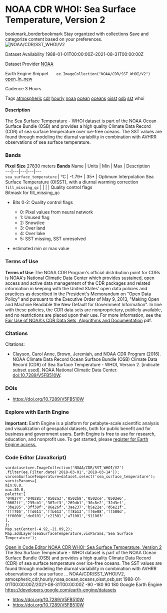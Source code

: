  
#  NOAA CDR WHOI: Sea Surface Temperature, Version 2 
bookmark_borderbookmark Stay organized with collections  Save and categorize content based on your preferences. 
![NOAA/CDR/SST_WHOI/V2](https://developers.google.com/earth-engine/datasets/images/NOAA/NOAA_CDR_SST_WHOI_V2_sample.png) 

Dataset Availability
    1988-01-01T00:00:00Z–2021-08-31T00:00:00Z 

Dataset Provider
     [ NOAA ](https://www.ncdc.noaa.gov/cdr/oceanic/sea-surface-temperature-whoi) 

Earth Engine Snippet
     `    ee.ImageCollection("NOAA/CDR/SST_WHOI/V2")   ` [ open_in_new ](https://code.earthengine.google.com/?scriptPath=Examples:Datasets/NOAA/NOAA_CDR_SST_WHOI_V2) 

Cadence
    3 Hours 

Tags
     [atmospheric](https://developers.google.com/earth-engine/datasets/tags/atmospheric) [cdr](https://developers.google.com/earth-engine/datasets/tags/cdr) [hourly](https://developers.google.com/earth-engine/datasets/tags/hourly) [noaa](https://developers.google.com/earth-engine/datasets/tags/noaa) [ocean](https://developers.google.com/earth-engine/datasets/tags/ocean) [oceans](https://developers.google.com/earth-engine/datasets/tags/oceans) [oisst](https://developers.google.com/earth-engine/datasets/tags/oisst) [osb](https://developers.google.com/earth-engine/datasets/tags/osb) [sst](https://developers.google.com/earth-engine/datasets/tags/sst)
whoi
#### Description
The Sea Surface Temperature - WHOI dataset is part of the NOAA Ocean Surface Bundle (OSB) and provides a high quality Climate Data Record (CDR) of sea surface temperature over ice-free oceans.
The SST values are found through modeling the diurnal variability in combination with AVHRR observations of sea surface temperature.
### Bands
**Pixel Size** 27830 meters 
**Bands**
Name | Units | Min | Max | Description  
---|---|---|---|---  
`sea_surface_temperature` | °C |  -1.79*  |  35*  | Optimum Interpolation Sea Surface Temperature (OISST), with a diurnal warming correction  
`fill_missing_qc` |  |  |  | Quality control flags  
Bitmask for fill_missing_qc
  * Bits 0-2: Quality control flags 
    * 0: Pixel values from neural network
    * 1: Unused flag
    * 2: Snow/ice
    * 3: Over land
    * 4: Over lake
    * 5: SST missing, SST unresolved

  
* estimated min or max value 
### Terms of Use
**Terms of Use**
The NOAA CDR Program's official distribution point for CDRs is NOAA's National Climatic Data Center which provides sustained, open access and active data management of the CDR packages and related information in keeping with the United States' open data policies and practices as described in the President's Memorandum on "Open Data Policy" and pursuant to the Executive Order of May 9, 2013, "Making Open and Machine Readable the New Default for Government Information". In line with these policies, the CDR data sets are nonproprietary, publicly available, and no restrictions are placed upon their use. For more information, see the [Fair Use of NOAA's CDR Data Sets, Algorithms and Documentation](https://www1.ncdc.noaa.gov/pub/data/sds/cdr/CDRs/Aerosol_Optical_Thickness/UseAgreement_01B-04.pdf) pdf.
### Citations
Citations:
  * Clayson, Carol Anne, Brown, Jeremiah, and NOAA CDR Program (2016). NOAA Climate Data Record Ocean Surface Bundle (OSB) Climate Data Record (CDR) of Sea Surface Temperature - WHOI, Version 2. [indicate subset used]. NOAA National Climatic Data Center. [doi:10.7289/V5FB510W](https://doi.org/10.7289/V5FB510W).


### DOIs
  * [ https://doi.org/10.7289/V5FB510W ](https://doi.org/10.7289/V5FB510W)


### Explore with Earth Engine
**Important:** Earth Engine is a platform for petabyte-scale scientific analysis and visualization of geospatial datasets, both for public benefit and for business and government users. Earth Engine is free to use for research, education, and nonprofit use. To get started, please [register for Earth Engine access.](https://console.cloud.google.com/earth-engine)
### Code Editor (JavaScript)
```
vardataset=ee.ImageCollection('NOAA/CDR/SST_WHOI/V2')
.filter(ee.Filter.date('2018-03-01','2018-03-14'));
varseaSurfaceTemperature=dataset.select('sea_surface_temperature');
varvisParams={
min:0.0,
max:30.0,
palette:[
'040274','040281','0502a3','0502b8','0502ce','0502e6',
'0602ff','235cb1','307ef3','269db1','30c8e2','32d3ef',
'3be285','3ff38f','86e26f','3ae237','b5e22e','d6e21f',
'fff705','ffd611','ffb613','ff8b13','ff6e08','ff500d',
'ff0000','de0101','c21301','a71001','911003'
],
};
Map.setCenter(-4.92,-21.09,2);
Map.addLayer(seaSurfaceTemperature,visParams,'Sea Surface Temperature');
```
[ Open in Code Editor ](https://code.earthengine.google.com/?scriptPath=Examples:Datasets/NOAA/NOAA_CDR_SST_WHOI_V2)
[ NOAA CDR WHOI: Sea Surface Temperature, Version 2 ](https://developers.google.com/earth-engine/datasets/catalog/NOAA_CDR_SST_WHOI_V2)
The Sea Surface Temperature - WHOI dataset is part of the NOAA Ocean Surface Bundle (OSB) and provides a high quality Climate Data Record (CDR) of sea surface temperature over ice-free oceans. The SST values are found through modeling the diurnal variability in combination with AVHRR observations of sea surface …
NOAA/CDR/SST_WHOI/V2, atmospheric,cdr,hourly,noaa,ocean,oceans,oisst,osb,sst 
1988-01-01T00:00:00Z/2021-08-31T00:00:00Z
-90 -180 90 180 
Google Earth Engine
https://developers.google.com/earth-engine/datasets
  * [ https://doi.org/10.7289/V5FB510W ](https://doi.org/https://www.ncdc.noaa.gov/cdr/oceanic/sea-surface-temperature-whoi)
  * [ https://doi.org/10.7289/V5FB510W ](https://doi.org/https://developers.google.com/earth-engine/datasets/catalog/NOAA_CDR_SST_WHOI_V2)


